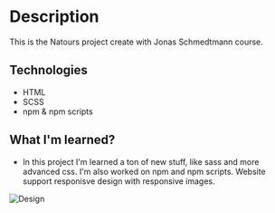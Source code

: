 # Description 
This is the Natours project create with Jonas Schmedtmann course. 

## Technologies 
* HTML
* SCSS
* npm & npm scripts 

## What I'm learned? 
* In this project I'm learned a ton of new stuff, like sass and more advanced css. I'm also worked on npm and npm scripts. Website support responisve design with responsive images.


![Design](https://ibb.co/n15TKn5.ss.png)
